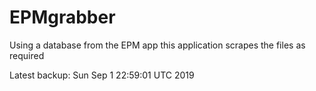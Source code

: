 # EPMgrabber
Using a database from the EPM app this application scrapes the files as required


Latest backup: Sun Sep 1 22:59:01 UTC 2019
